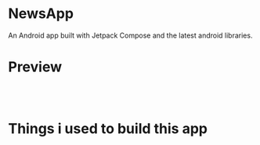 # NewsApp
An Android app built with Jetpack Compose and the latest android libraries.

# Preview 


<br><br>
# Things i used to build this app
